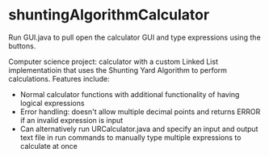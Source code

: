 # shuntingAlgorithmCalculator

Run GUI.java to pull open the calculator GUI and type expressions using the buttons.

Computer science project: calculator with a custom Linked List implementatioin that uses the Shunting Yard Algorithm to 
perform calculations. Features include:
- Normal calculator functions with additional functionality of having logical expressions
- Error handling: doesn't allow multiple decimal points and returns ERROR if an invalid expression is input
- Can alternatively run URCalculator.java and specify an input and output text file in run commands to manually type multiple 
  expressions to calculate at once
